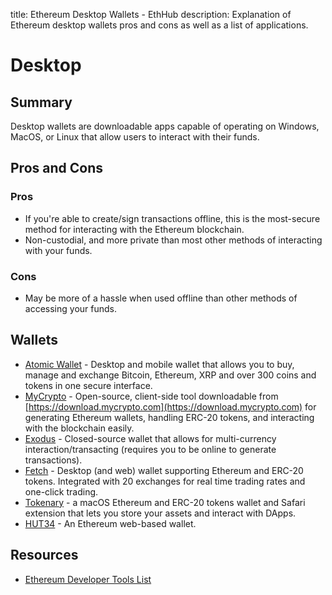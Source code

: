 title: Ethereum Desktop Wallets - EthHub
description: Explanation of Ethereum desktop wallets pros and cons as well as a list of applications.

# Desktop

## Summary

Desktop wallets are downloadable apps capable of operating on Windows, MacOS, or Linux that allow users to interact with their funds.

## Pros and Cons

### Pros

* If you're able to create/sign transactions offline, this is the most-secure method for interacting with the Ethereum blockchain.
* Non-custodial, and more private than most other methods of interacting with your funds.

### Cons

* May be more of a hassle when used offline than other methods of accessing your funds.

## Wallets

* [Atomic Wallet](https://atomicwallet.io) - Desktop and mobile wallet that allows you to buy, manage and exchange Bitcoin, Ethereum, XRP and over 300 coins and tokens in one secure interface.
* [MyCrypto](https://github.com/MyCryptoHQ) - Open-source, client-side tool downloadable from [https://download.mycrypto.com](https://download.mycrypto.com) for generating Ethereum wallets, handling ERC-20 tokens, and interacting with the blockchain easily.
* [Exodus](https://exodus.io) - Closed-source wallet that allows for multi-currency interaction/transacting \(requires you to be online to generate transactions\).
* [Fetch](https://hellofetch.co/download) - Desktop \(and web\) wallet supporting Ethereum and ERC-20 tokens. Integrated with 20 exchanges for real time trading rates and one-click trading.
* [Tokenary](https://tokenary.io/masos) - a macOS Ethereum and ERC-20 tokens wallet and Safari extension that lets you store your assets and interact with DApps.
* [HUT34](https://wallet.hut34.io/) - An Ethereum web-based wallet.


## Resources

* [Ethereum Developer Tools List](https://github.com/ConsenSys/ethereum-developer-tools-list/blob/master/EcosystemResources.md)

